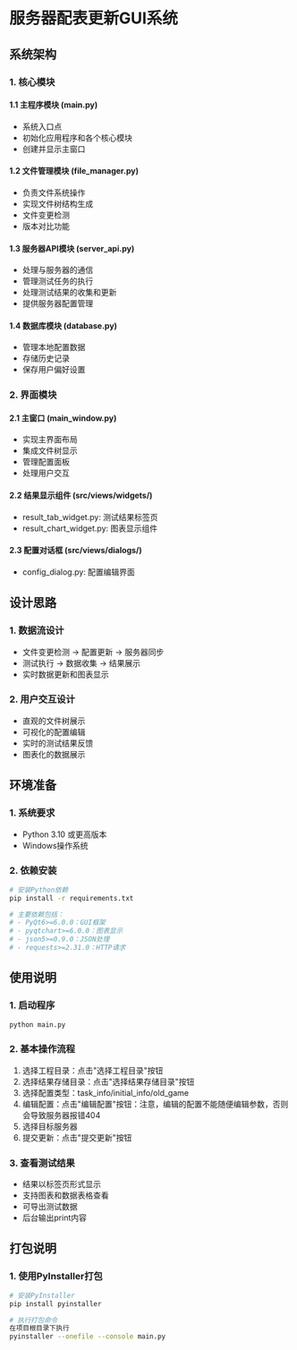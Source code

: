 # 服务器配表更新GUI系统

## 系统架构

### 1. 核心模块

#### 1.1 主程序模块 (main.py)
- 系统入口点
- 初始化应用程序和各个核心模块
- 创建并显示主窗口

#### 1.2 文件管理模块 (file_manager.py)
- 负责文件系统操作
- 实现文件树结构生成
- 文件变更检测
- 版本对比功能

#### 1.3 服务器API模块 (server_api.py)
- 处理与服务器的通信
- 管理测试任务的执行
- 处理测试结果的收集和更新
- 提供服务器配置管理

#### 1.4 数据库模块 (database.py)
- 管理本地配置数据
- 存储历史记录
- 保存用户偏好设置

### 2. 界面模块

#### 2.1 主窗口 (main_window.py)
- 实现主界面布局
- 集成文件树显示
- 管理配置面板
- 处理用户交互

#### 2.2 结果显示组件 (src/views/widgets/)
- result_tab_widget.py: 测试结果标签页
- result_chart_widget.py: 图表显示组件

#### 2.3 配置对话框 (src/views/dialogs/)
- config_dialog.py: 配置编辑界面

## 设计思路

### 1. 数据流设计
- 文件变更检测 -> 配置更新 -> 服务器同步
- 测试执行 -> 数据收集 -> 结果展示
- 实时数据更新和图表显示

### 2. 用户交互设计
- 直观的文件树展示
- 可视化的配置编辑
- 实时的测试结果反馈
- 图表化的数据展示

## 环境准备

### 1. 系统要求
- Python 3.10 或更高版本
- Windows操作系统

### 2. 依赖安装
```bash
# 安装Python依赖
pip install -r requirements.txt

# 主要依赖包括：
# - PyQt6>=6.0.0：GUI框架
# - pyqtchart>=6.0.0：图表显示
# - json5>=0.9.0：JSON处理
# - requests>=2.31.0：HTTP请求
```

## 使用说明

### 1. 启动程序
```bash
python main.py
```

### 2. 基本操作流程
1. 选择工程目录：点击"选择工程目录"按钮
2. 选择结果存储目录：点击"选择结果存储目录"按钮
3. 选择配置类型：task_info/initial_info/old_game
4. 编辑配置：点击"编辑配置"按钮：注意，编辑的配置不能随便编辑参数，否则会导致服务器报错404
5. 选择目标服务器
6. 提交更新：点击"提交更新"按钮

### 3. 查看测试结果
- 结果以标签页形式显示
- 支持图表和数据表格查看
- 可导出测试数据
- 后台输出print内容

## 打包说明

### 1. 使用PyInstaller打包
```bash
# 安装PyInstaller
pip install pyinstaller

# 执行打包命令
在项目根目录下执行
pyinstaller --onefile --console main.py
```